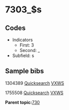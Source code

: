 # 7303\_$s

## Codes

-   Indicators
    -   First: 3
    -   Second: \_
-   Subfield: s

## Sample bibs

1304389 [Quicksearch](https://search.library.yale.edu/catalog/1304389) [VXWS](http://prodorbis.library.yale.edu:7014/vxws/GetHoldingsService?bibId=1304389)

1755508 [Quicksearch](https://search.library.yale.edu/catalog/1755508) [VXWS](http://prodorbis.library.yale.edu:7014/vxws/GetHoldingsService?bibId=1755508)

**Parent topic:**[730](../../tags/730/730.md)

